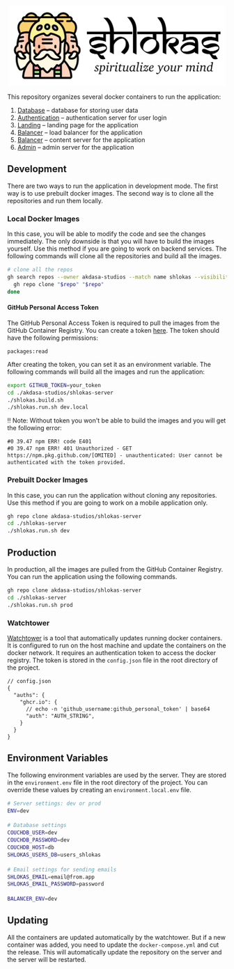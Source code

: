 <a href="https://github.com/akdasa-studios/shlokas">
    <p align="center">
        <img src="https://raw.githubusercontent.com/akdasa-studios/shlokas/main/docs/logo.svg" height="184px"/>
    </p>
</a>

This repository organizes several docker containers to run the application:

1. [Database](https://github.com/akdasa-studios/shlokas-db) – database for storing user data
2. [Authentication](https://github.com/akdasa-studios/shlokas-auth) – authentication server for user login
3. [Landing](https://github.com/akdasa-studios/shlokas-landing) – landing page for the application
4. [Balancer](https://github.com/akdasa-studios/shlokas-balancer) – load balancer for the application
5. [Balancer](https://github.com/akdasa-studios/shlokas-content) – content server for the application
6. [Admin](https://github.com/akdasa-studios/shlokas-admin) – admin server for the application

## Development
There are two ways to run the application in development mode. The first way is to use prebuilt docker images. The second way is to clone all the repositories and run them locally.

### Local Docker Images
In this case, you will be able to modify the code and see the changes immediately. The only downside is that you will have to build the images yourself. Use this method if you are going to work on backend services. The following commands will clone all the repositories and build all the images.

```sh
# clone all the repos
gh search repos --owner akdasa-studios --match name shlokas --visibility public | while read -r repo _; do
  gh repo clone "$repo" "$repo"
done
```

#### GitHub Personal Access Token
The GitHub Personal Access Token is required to pull the images from the GitHub Container Registry. You can create a token [here](https://github.com/settings/tokens). The token should have the following permissions:

```text
packages:read
```

After creating the token, you can set it as an environment variable. The following commands will build all the images and run the application:

```sh
export GITHUB_TOKEN=your_token
cd ./akdasa-studios/shlokas-server
./shlokas.build.sh
./shlokas.run.sh dev.local
```

‼️ Note: Without token you won't be able to build the images and you will get the following error:

```
#0 39.47 npm ERR! code E401
#0 39.47 npm ERR! 401 Unauthorized - GET https://npm.pkg.github.com/[OMITED] - unauthenticated: User cannot be authenticated with the token provided.
```

### Prebuilt Docker Images
In this case, you can run the application without cloning any repositories. Use this method if you are going to work on a mobile application only.

```sh
gh repo clone akdasa-studios/shlokas-server
cd ./shlokas-server
./shlokas.run.sh dev
```


## Production

In production, all the images are pulled from the GitHub Container Registry. You can run the application using the following commands.

```sh
gh repo clone akdasa-studios/shlokas-server
cd ./shlokas-server
./shlokas.run.sh prod
```


### Watchtower
[Watchtower](https://containrrr.dev/watchtower/) is a tool that automatically updates running docker containers. It is configured to run on the host machine and update the containers on the docker network. It requires an authentication token to access the docker registry. The token is stored in the `config.json` file in the root directory of the project.

```json5
// config.json
{
  "auths": {
    "ghcr.io": {
      // echo -n 'github_username:github_personal_token' | base64
      "auth": "AUTH_STRING",
    }
  }
}
```

## Environment Variables
The following environment variables are used by the server. They are stored in the `environment.env` file in the root directory of the project. You can override these values by creating an `environment.local.env` file.

```bash
# Server settings: dev or prod
ENV=dev

# Database settings
COUCHDB_USER=dev
COUCHDB_PASSWORD=dev
COUCHDB_HOST=db
SHLOKAS_USERS_DB=users_shlokas

# Email settings for sending emails
SHLOKAS_EMAIL=email@from.app
SHLOKAS_EMAIL_PASSWORD=password

BALANCER_ENV=dev
```

## Updating

All the containers are updated automatically by the watchtower. But if a new container was added, you need to update the `docker-compose.yml` and cut the release. This will automatically update the repository on the server and the server will be restarted.